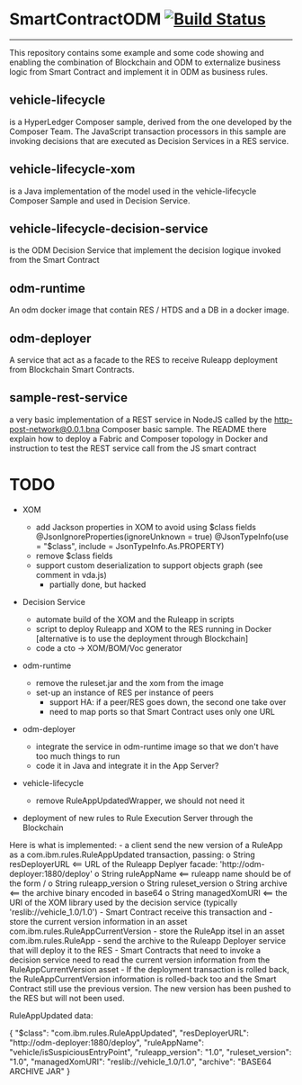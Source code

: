 # SmartContractODM [![Build Status](https://travis.ibm.com/Bolero/SmartContractODM.svg?token=ZxM16hrzpkaVzCiqK6S2&branch=master)](https://travis.ibm.com/Bolero/SmartContractODM)
------------------


This repository contains some example and some code showing and enabling the combination of Blockchain and ODM
to externalize business logic from Smart Contract and implement it in ODM as business rules. 

vehicle-lifecycle
-----------------
is a HyperLedger Composer sample, derived from the one developed by the Composer Team. 
The JavaScript transaction processors in this sample are invoking decisions that are executed
as Decision Services in a RES service. 

vehicle-lifecycle-xom
----------------------
is a Java implementation of the model used in the vehicle-lifecycle Composer Sample and used in Decision Service. 

vehicle-lifecycle-decision-service
-----------------------------------
is the ODM Decision Service that implement the decision logique invoked from the Smart Contract

odm-runtime
-----------
An odm docker image that contain RES / HTDS and a DB in a docker image.

odm-deployer
------------
A service that act as a facade to the RES to receive Ruleapp deployment from Blockchain Smart Contracts. 

sample-rest-service
-------------------
a very basic implementation of a REST service in NodeJS called by the http-post-network@0.0.1.bna Composer basic sample.
The README there explain how to deploy a Fabric and Composer topology in Docker and instruction to test the REST
service call from the JS smart contract

# TODO
- XOM
    - add Jackson properties in XOM to avoid using $class fields  
    @JsonIgnoreProperties(ignoreUnknown = true)
    @JsonTypeInfo(use = "$class", include = JsonTypeInfo.As.PROPERTY)
    - remove $class fields
    - support custom deserialization to support objects graph (see comment in vda.js) 
        - partially done, but hacked

- Decision Service
    - automate build of the XOM and the Ruleapp in scripts
    - script to deploy Ruleapp and XOM to the RES running in Docker
        [alternative is to use the deployment through Blockchain]
    - code a cto -> XOM/BOM/Voc generator
- odm-runtime
    - remove the ruleset.jar and the xom from the image
    - set-up an instance of RES per instance of peers
        - support HA: if a peer/RES goes down, the second one take over
        - need to map ports so that Smart Contract uses only one URL
- odm-deployer
    - integrate the service in odm-runtime image so that we don't have too much things to run
    - code it in Java and integrate it in the App Server? 
- vehicle-lifecycle
    - remove RuleAppUpdatedWrapper, we should not need it

- deployment of new rules to Rule Execution Server through the Blockchain

Here is what is implemented: 
    - a client send the new version of a RuleApp as a com.ibm.rules.RuleAppUpdated transaction, passing:
      o String resDeployerURL <== URL of the Ruleapp Deplyer facade: 'http://odm-deployer:1880/deploy'
      o String ruleAppName <== ruleapp name should be of the form <ruleapp>/<ruleset>
      o String ruleapp_version
      o String ruleset_version
      o String archive <== the archive binary encoded in base64
      o String managedXomURI <== the URI of the XOM library used by the decision service (typically 'reslib://vehicle_1.0/1.0')
    - Smart Contract receive this transaction and
        - store the current version information in an asset com.ibm.rules.RuleAppCurrentVersion
        - store the RuleApp itsel in an asset com.ibm.rules.RuleApp
        - send the archive to the Ruleapp Deployer service that will deploy it to the RES
    - Smart Contracts that need to invoke a decision service need to read the current version information from the RuleAppCurrentVersion asset
    - If the deployment transaction is rolled back, the RuleAppCurrentVersion information is rolled-back too and the Smart Contract
      still use the previous version. The new version has been pushed to the RES but will not been used. 

RuleAppUpdated data: 

{
  "$class": "com.ibm.rules.RuleAppUpdated",
  "resDeployerURL": "http://odm-deployer:1880/deploy",
  "ruleAppName": "vehicle/isSuspiciousEntryPoint",
  "ruleapp_version": "1.0",
  "ruleset_version": "1.0",
  "managedXomURI": "reslib://vehicle_1.0/1.0",
  "archive": "BASE64 ARCHIVE JAR"
}